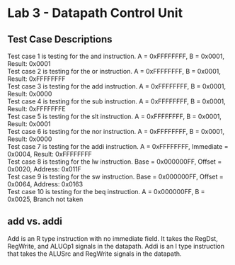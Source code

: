 # Lab 3 - Datapath Control Unit
## Test Case Descriptions
Test case 1 is testing for the and instruction. A = 0xFFFFFFFF, B = 0x0001, Result: 0x0001 <br>
Test case 2 is testing for the or instruction. A = 0xFFFFFFFF, B = 0x0001, Result: 0xFFFFFFFF <br>
Test case 3 is testing for the add instruction. A = 0xFFFFFFFF, B = 0x0001, Result: 0x0000 <br>
Test case 4 is testing for the sub instruction. A = 0xFFFFFFFF, B = 0x0001, Result: 0xFFFFFFFE <br>
Test case 5 is testing for the slt instruction. A = 0xFFFFFFFF, B = 0x0001, Result: 0x0001 <br>
Test case 6 is testing for the nor instruction. A = 0xFFFFFFFF, B = 0x0001, Result: 0x0000 <br>
Test case 7 is testing for the addi instruction. A = 0xFFFFFFFF, Immediate = 0x0004, Result: 0xFFFFFFFF <br>
Test case 8 is testing for the lw instruction. Base = 0x000000FF, Offset = 0x0020, Address: 0x011F <br>
Test case 9 is testing for the sw instruction. Base = 0x000000FF, Offset = 0x0064, Address: 0x0163 <br>
Test case 10 is testing for the beq instruction. A = 0x000000FF, B = 0x0025, Branch not taken <br>

## add vs. addi
Add is an R type instruction with no immediate field. It takes the RegDst, RegWrite, and ALUOp1 signals in the datapath. Addi is an I type instruction that takes the ALUSrc and RegWrite signals in the datapath.
